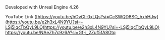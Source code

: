 Developed with Unreal Engine 4.26


YouTube Link
([https://youtu.be/hOvCl-0xLQs?si=CcSWQD8SO_hxhHJw](https://youtu.be/e2h3xL4N9YU?si=-LSj5IqcTbQyL9LO)https://youtu.be/e2h3xL4N9YU?si=-LSj5IqcTbQyL9LO)
https://youtu.be/NAeZh7c9z6A?si=Gf-i_2Zuf5fA8Otq
